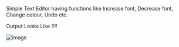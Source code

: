 Simple Text Editor having functions like Increase font, Decrease font, Change colour, Undo etc.


Output Looks Like !!!!

![image](https://user-images.githubusercontent.com/131745188/234483476-87848ed5-72b1-4329-b7d6-7a3ef5c36af0.png)

